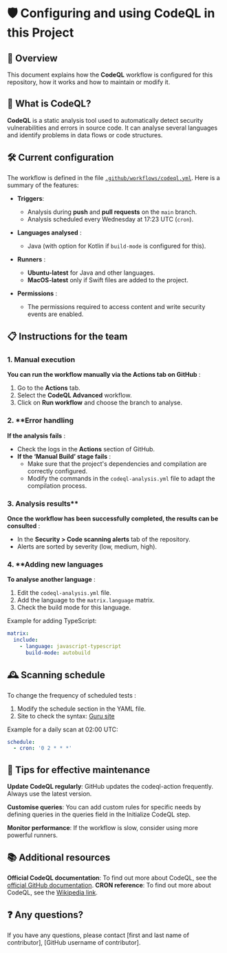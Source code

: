 # 🛡️ Configuring and using CodeQL in this Project
## 🎄 Overview

This document explains how the **CodeQL** workflow is configured for this repository, how it works and how to maintain or modify it.

## 📖 What is CodeQL?

**CodeQL** is a static analysis tool used to automatically detect security vulnerabilities and errors in source code. It can analyse several languages and identify problems in data flows or code structures.

## 🛠️ **Current configuration**

The workflow is defined in the file [`.github/workflows/codeql.yml`](.github/workflows/codeql.yml). Here is a summary of the features:

- **Triggers**:
  - Analysis during **push** and **pull requests** on the `main` branch.
  - Analysis scheduled every Wednesday at 17:23 UTC (`cron`).

- **Languages analysed** :
  - Java (with option for Kotlin if `build-mode` is configured for this).
  
- **Runners** :
  - **Ubuntu-latest** for Java and other languages.
  - **MacOS-latest** only if Swift files are added to the project.

- **Permissions** :
  - The permissions required to access content and write security events are enabled.

## 📋 **Instructions for the team**

### 1. **Manual execution**
**You can run the workflow manually via the Actions tab on GitHub** :
1. Go to the **Actions** tab.
2. Select the **CodeQL Advanced** workflow.
3. Click on **Run workflow** and choose the branch to analyse.

### 2. **Error handling
**If the analysis fails** :
- Check the logs in the **Actions** section of GitHub.
- **If the ‘Manual Build’ stage fails** :
  - Make sure that the project's dependencies and compilation are correctly configured.
  - Modify the commands in the `codeql-analysis.yml` file to adapt the compilation process.

### 3. Analysis results**
**Once the workflow has been successfully completed, the results can be consulted** :
- In the **Security > Code scanning alerts** tab of the repository.
- Alerts are sorted by severity (low, medium, high).

### 4. **Adding new languages
**To analyse another language** :
1. Edit the `codeql-analysis.yml` file.
2. Add the language to the `matrix.language` matrix.
3. Check the build mode for this language.

Example for adding TypeScript:
```yaml
matrix:
  include:
    - language: javascript-typescript
      build-mode: autobuild
```

## 🕰️ Scanning schedule
To change the frequency of scheduled tests :
1. Modify the schedule section in the YAML file.
2. Site to check the syntax: [Guru site](https://crontab.guru/)

Example for a daily scan at 02:00 UTC:
```yaml
schedule:
  - cron: '0 2 * * *'
```

## 🌟 Tips for effective maintenance
**Update CodeQL regularly**: GitHub updates the codeql-action frequently. Always use the latest version.

**Customise queries**: You can add custom rules for specific needs by defining queries in the queries field in the Initialize CodeQL step.

**Monitor performance**: If the workflow is slow, consider using more powerful runners.

## 📚 Additional resources
**Official CodeQL documentation**: To find out more about CodeQL, see the [official GitHub documentation](https://docs.github.com/en/code-security/code-scanning/automatically-scanning-your-code-for-vulnerabilities-and-errors).
**CRON reference**: To find out more about CodeQL, see the [Wikipedia link]([https://docs.github.com/en/code-security/code-scanning/automatically-scanning-your-code-for-vulnerabilities-and-errors](https://fr.wikipedia.org/wiki/Cron)).

## ❓ Any questions?
If you have any questions, please contact [first and last name of contributor], [GitHub username of contributor].
